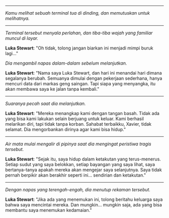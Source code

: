 
---
*Kamu melihat sebuah terminal tua di dinding, dan memutuskan untuk melihatnya.*

---

_Terminal tersebut menyala perlahan, dan tiba-tiba wajah yang familiar muncul di layar._

**Luka Stewart**: "Oh tidak, tolong jangan biarkan ini menjadi mimpi buruk lagi..."

_Dia mengambil napas dalam-dalam sebelum melanjutkan._

**Luka Stewart**: "Nama saya Luka Stewart, dan hari ini menandai hari dimana segalanya berubah. Semuanya dimulai dengan pekerjaan sederhana, hanya mencuri data dari markas geng saingan. Tapi siapa yang menyangka, itu akan membawa saya ke jalan tanpa kembali."

---

_Suaranya pecah saat dia melanjutkan._

**Luka Stewart**: "Mereka menangkap kami dengan tangan basah. Tidak ada yang bisa kami lakukan selain berjuang untuk keluar. Kami berhasil melarikan diri, tapi tidak tanpa korban. Sahabat terbaikku, Xavier, tidak selamat. Dia mengorbankan dirinya agar kami bisa hidup."

---

_Air mata mulai mengalir di pipinya saat dia mengingat peristiwa tragis tersebut._

**Luka Stewart**: "Sejak itu, saya hidup dalam ketakutan yang terus-menerus. Setiap sudut yang saya belokkan, setiap bayangan yang saya lihat, saya bertanya-tanya apakah mereka akan mengejar saya selanjutnya. Saya tidak pernah berpikir akan berakhir seperti ini... sendirian dan ketakutan."

---

_Dengan napas yang terengah-engah, dia menutup rekaman tersebut._

**Luka Stewart**: "Jika ada yang menemukan ini, tolong beritahu keluarga saya bahwa saya mencintai mereka. Dan mungkin... mungkin saja, ada yang bisa membantu saya menemukan kedamaian."
